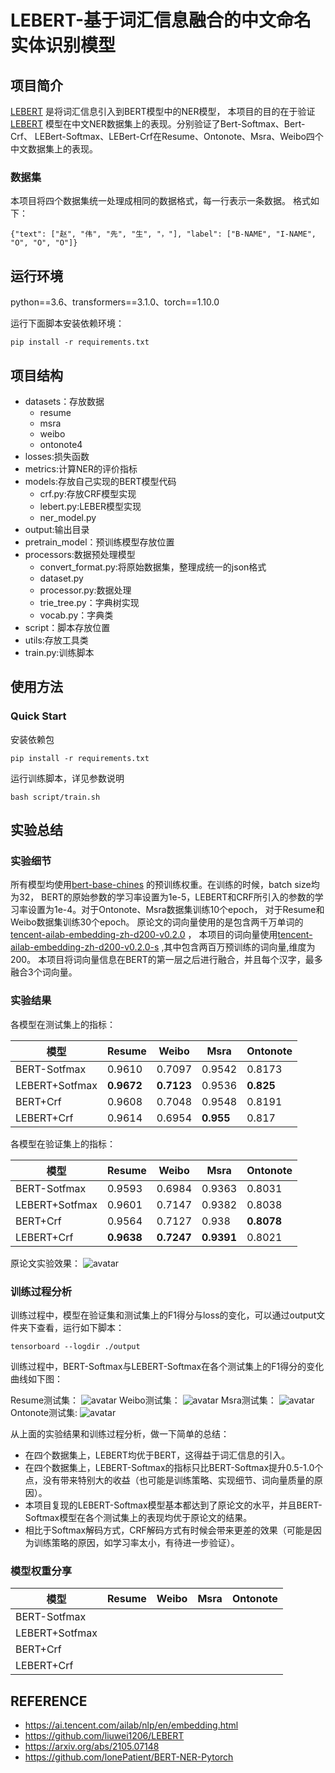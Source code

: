 # LEBERT-基于词汇信息融合的中文命名实体识别模型

## 项目简介
[LEBERT](https://arxiv.org/abs/2105.07148) 是将词汇信息引入到BERT模型中的NER模型，
本项目的目的在于验证[LEBERT](https://arxiv.org/abs/2105.07148) 模型在中文NER数据集上的表现。分别验证了Bert-Softmax、Bert-Crf、
LEBert-Softmax、LEBert-Crf在Resume、Ontonote、Msra、Weibo四个中文数据集上的表现。

### 数据集
本项目将四个数据集统一处理成相同的数据格式，每一行表示一条数据。
格式如下：
```
{"text": ["赵", "伟", "先", "生", "，"], "label": ["B-NAME", "I-NAME", "O", "O", "O"]}
```

## 运行环境
python==3.6、transformers==3.1.0、torch==1.10.0

运行下面脚本安装依赖环境：
```
pip install -r requirements.txt
```


## 项目结构
- datasets：存放数据
    - resume
    - msra
    - weibo
    - ontonote4
- losses:损失函数
- metrics:计算NER的评价指标
- models:存放自己实现的BERT模型代码
    - crf.py:存放CRF模型实现
    - lebert.py:LEBER模型实现
    - ner_model.py
- output:输出目录
- pretrain_model：预训练模型存放位置
- processors:数据预处理模型
    - convert_format.py:将原始数据集，整理成统一的json格式
    - dataset.py
    - processor.py:数据处理
    - trie_tree.py：字典树实现
    - vocab.py：字典类
- script：脚本存放位置
- utils:存放工具类
- train.py:训练脚本


## 使用方法
### Quick Start
安装依赖包
```
pip install -r requirements.txt
```
运行训练脚本，详见参数说明
```
bash script/train.sh
```

## 实验总结

### 实验细节
所有模型均使用[bert-base-chines](https://huggingface.co/bert-base-chinese) 的预训练权重。在训练的时候，batch size均为32，
BERT的原始参数的学习率设置为1e-5，LEBERT和CRF所引入的参数的学习率设置为1e-4。对于Ontonote、Msra数据集训练10个epoch，
对于Resume和Weibo数据集训练30个epoch。
原论文的词向量使用的是包含两千万单词的[tencent-ailab-embedding-zh-d200-v0.2.0](https://ai.tencent.com/ailab/nlp/en/download.html) ，
本项目的词向量使用[tencent-ailab-embedding-zh-d200-v0.2.0-s](https://ai.tencent.com/ailab/nlp/en/download.html) ,其中包含两百万预训练的词向量,维度为200。
本项目将词向量信息在BERT的第一层之后进行融合，并且每个汉字，最多融合3个词向量。

### 实验结果

各模型在测试集上的指标：

|  模型 | Resume|Weibo| Msra| Ontonote|
| ----  | ----  | ----  |  ----  |  ----  |
|BERT-Sotfmax| 0.9610   | 0.7097  |0.9542|0.8173|
|LEBERT+Sotfmax| __0.9672__   | __0.7123__  |0.9536|__0.825__|
|BERT+Crf| 0.9608   | 0.7048  |0.9548|0.8191|
|LEBERT+Crf| 0.9614   | 0.6954  |__0.955__|0.817|

各模型在验证集上的指标：

|  模型 | Resume|Weibo| Msra| Ontonote|
| ----  | ----  | ----  |  ----  |  ----  |
|BERT-Sotfmax| 0.9593   | 0.6984  |0.9363|0.8031|
|LEBERT+Sotfmax| 0.9601   | 0.7147 |0.9382|0.8038|
|BERT+Crf| 0.9564   | 0.7127  |0.938|__0.8078__|
|LEBERT+Crf| __0.9638__   | __0.7247__  |__0.9391__|0.8021|

原论文实验效果：
![avatar](./image/paper-f1.jpg)


### 训练过程分析
训练过程中，模型在验证集和测试集上的F1得分与loss的变化，可以通过output文件夹下查看，运行如下脚本：
```
tensorboard --logdir ./output 
```
训练过程中，BERT-Softmax与LEBERT-Softmax在各个测试集上的F1得分的变化曲线如下图：

Resume测试集：
![avatar](./image/resume-f1.jpg)
Weibo测试集：
![avatar](./image/weibo-f1.jpg)
Msra测试集：
![avatar](./image/msra-f1.jpg)
Ontonote测试集:
![avatar](./image/ontonote-f1.jpg)

从上面的实验结果和训练过程分析，做一下简单的总结：
- 在四个数据集上，LEBERT均优于BERT，这得益于词汇信息的引入。
- 在四个数据集上，LEBERT-Softmax的指标只比BERT-Softmax提升0.5-1.0个点，没有带来特别大的收益（也可能是训练策略、实现细节、词向量质量的原因）。
- 本项目复现的LEBERT-Softmax模型基本都达到了原论文的水平，并且BERT-Softmax模型在各个测试集上的表现均优于原论文的结果。
- 相比于Softmax解码方式，CRF解码方式有时候会带来更差的效果（可能是因为训练策略的原因，如学习率太小，有待进一步验证）。

### 模型权重分享
|  模型 | Resume|Weibo| Msra| Ontonote|
| ----  | ----  | ----  |  ----  |  ----  |
|BERT-Sotfmax|    |   |||
|LEBERT+Sotfmax|    |   |||
|BERT+Crf|    |   |||
|LEBERT+Crf|    |   |||

## REFERENCE
- https://ai.tencent.com/ailab/nlp/en/embedding.html
- https://github.com/liuwei1206/LEBERT
- https://arxiv.org/abs/2105.07148
- https://github.com/lonePatient/BERT-NER-Pytorch








